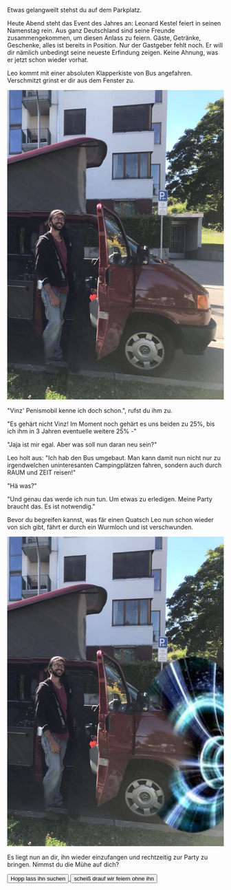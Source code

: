 Etwas gelangweilt stehst du auf dem Parkplatz.

Heute Abend steht das Event des Jahres an: Leonard Kestel feiert in seinen Namenstag rein.
Aus ganz Deutschland sind seine Freunde zusammengekommen, um diesen Anlass zu feiern.
Gäste, Getränke, Geschenke, alles ist bereits in Position. Nur der Gastgeber fehlt noch.
Er will dir nämlich unbedingt seine neueste Erfindung zeigen. Keine Ahnung, was er jetzt schon wieder vorhat.

Leo kommt mit einer absoluten Klapperkiste von Bus angefahren. Verschmitzt grinst er dir aus dem Fenster zu.

<img src="img/penismobil.jpg">

"Vinz' Penismobil kenne ich doch schon.", rufst du ihm zu.

"Es gehärt nicht Vinz! Im Moment noch gehärt es uns beiden zu 25%, bis ich ihm in 3 Jahren eventuelle weitere 25% -"

"Jaja ist mir egal. Aber was soll nun daran neu sein?"

Leo holt aus: "Ich hab den Bus umgebaut. Man kann damit nun nicht nur zu irgendwelchen uninteresanten Campingplätzen fahren,
sondern auch durch RAUM und ZEIT reisen!"

"Hä was?"

"Und genau das werde ich nun tun. Um etwas zu erledigen. Meine Party braucht das. Es ist notwendig."

Bevor du begreifen kannst, was fär einen Quatsch Leo nun schon wieder von sich gibt, fährt er durch ein Wurmloch und ist verschwunden.

<img src="img/penismobilwurmloch.jpg">

Es liegt nun an dir, ihn wieder einzufangen und rechtzeitig zur Party zu bringen. Nimmst du die Mühe auf dich?


<a href="/leonardkestel/vinzmotorrad">
<button>Hopp lass ihn suchen</button>
</a>
<a href="/leonardkestel/partyohneleo">
<button>scheiß drauf wir feiern ohne ihn</button>
</a>